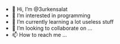- 👋 Hi, I’m @3urkensalat
- 👀 I’m interested in programming
- 🌱 I’m currently learning a lot useless stuff
- 💞️ I’m looking to collaborate on ...
- 📫 How to reach me ...

<!---
3urkensalat/3urkensalat is a ✨ special ✨ repository because its `README.md` (this file) appears on your GitHub profile.
You can click the Preview link to take a look at your changes.
--->
